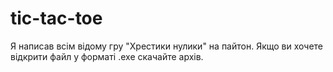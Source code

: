 # tic-tac-toe
Я написав всім відому гру "Хрестики нулики" на пайтон.
Якщо ви хочете відкрити файл у форматі .exe скачайте архів.
